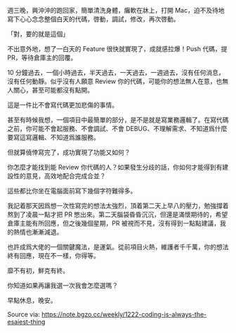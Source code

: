 
週三晚，興沖沖的跑回家，簡單清洗身體，癱軟在牀上，打開 Mac，迫不及待地寫下心心念念整個白天的代碼，啓動，調試，修改，再次啓動。

「對，要的就是這個」

不出意外地，想了一白天的 Feature 很快就實現了，成就感拉爆！Push 代碼，提 PR，等待倉庫主的回覆。

10 分鐘過去，一個小時過去，半天過去，一天過去，一週過去，沒有任何消息，沒有任何動靜。似乎沒有人願意 Review 你的代碼，可能你的想法無人在意，也無人關心，甚至可能都沒有點開。

這是一件比不會寫代碼更加悲傷的事情。

甚至有時候我想，一個項目中最簡單的部分，是不是就是寫業務邏輯了。在寫代碼之前，你可能不會起服務、不會調試、不會 DEBUG、不理解需求、不知道爲什麼要寫這寫邏輯、不知道爲誰服務。

但就算僥倖寫完了，成功實現了功能又如何？

你怎麼才能找到能 Review 你代碼的人？如果發生分歧的話，你如何才能得到有建設性的意見，高效地配合完成合並？

這些都比你坐在電腦面前寫下幾個字符難得多。

我記着那天因爲想一次性寫完的想法太強烈，頂着第二天上早八的壓力，勉強撐着熬到了凌晨一點才把 PR 憋出來。第二天腦袋昏昏沉沉，但還是滿懷期待的，希望倉庫主能有所回應，但之後幾個星期，PR 被視而不見，沒有得到一點點建議，我的熱情也漸漸減退。

也許成爲大佬的一個關鍵魔法，是運氣。從前項目火熱，維護者千千萬，你的想法終有回應，現在不一樣，你得等。

靡不有初，鮮克有終。

你知道如果再讓我選一次我會怎麼選嗎？

早點休息，晚安。

Source via: https://note.bgzo.cc/weekly/1222-coding-is-always-the-esaiest-thing